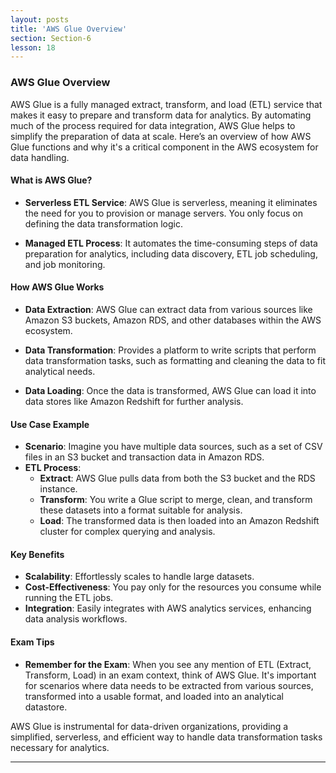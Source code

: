 ```yaml
---
layout: posts
title: 'AWS Glue Overview'
section: Section-6
lesson: 18
---
```


### AWS Glue Overview

AWS Glue is a fully managed extract, transform, and load (ETL) service that makes it easy to prepare and transform data for analytics. By automating much of the process required for data integration, AWS Glue helps to simplify the preparation of data at scale. Here’s an overview of how AWS Glue functions and why it's a critical component in the AWS ecosystem for data handling.

<!-- pagebreak -->

#### What is AWS Glue?

- **Serverless ETL Service**: AWS Glue is serverless, meaning it eliminates the need for you to provision or manage servers. You only focus on defining the data transformation logic.

- **Managed ETL Process**: It automates the time-consuming steps of data preparation for analytics, including data discovery, ETL job scheduling, and job monitoring.

<!-- pagebreak -->

#### How AWS Glue Works

- **Data Extraction**: AWS Glue can extract data from various sources like Amazon S3 buckets, Amazon RDS, and other databases within the AWS ecosystem.

- **Data Transformation**: Provides a platform to write scripts that perform data transformation tasks, such as formatting and cleaning the data to fit analytical needs.

- **Data Loading**: Once the data is transformed, AWS Glue can load it into data stores like Amazon Redshift for further analysis.

<!-- pagebreak -->

#### Use Case Example

- **Scenario**: Imagine you have multiple data sources, such as a set of CSV files in an S3 bucket and transaction data in Amazon RDS.
- **ETL Process**:
  - **Extract**: AWS Glue pulls data from both the S3 bucket and the RDS instance.
  - **Transform**: You write a Glue script to merge, clean, and transform these datasets into a format suitable for analysis.
  - **Load**: The transformed data is then loaded into an Amazon Redshift cluster for complex querying and analysis.

<!-- pagebreak -->

#### Key Benefits

- **Scalability**: Effortlessly scales to handle large datasets.
- **Cost-Effectiveness**: You pay only for the resources you consume while running the ETL jobs.
- **Integration**: Easily integrates with AWS analytics services, enhancing data analysis workflows.

#### Exam Tips

- **Remember for the Exam**: When you see any mention of ETL (Extract, Transform, Load) in an exam context, think of AWS Glue. It's important for scenarios where data needs to be extracted from various sources, transformed into a usable format, and loaded into an analytical datastore.

AWS Glue is instrumental for data-driven organizations, providing a simplified, serverless, and efficient way to handle data transformation tasks necessary for analytics.

---
